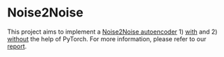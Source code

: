 # Noise2Noise
This project aims to implement a [Noise2Noise autoencoder](https://arxiv.org/pdf/1803.04189.pdf) 1) [with](Noise2Noise_utils_withTorch.py) and 2) [without](Noise2Noise_utils_withoutTorch.py) the help of PyTorch. For more information, please refer to our [report](Noise2Noise_Report.pdf).

